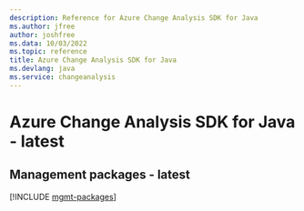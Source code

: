 ```yaml
---
description: Reference for Azure Change Analysis SDK for Java
ms.author: jfree
author: joshfree
ms.data: 10/03/2022
ms.topic: reference
title: Azure Change Analysis SDK for Java
ms.devlang: java
ms.service: changeanalysis
---
```

# Azure Change Analysis SDK for Java - latest

## Management packages - latest
[!INCLUDE [mgmt-packages](change-analysis-mgmt-index.md)]